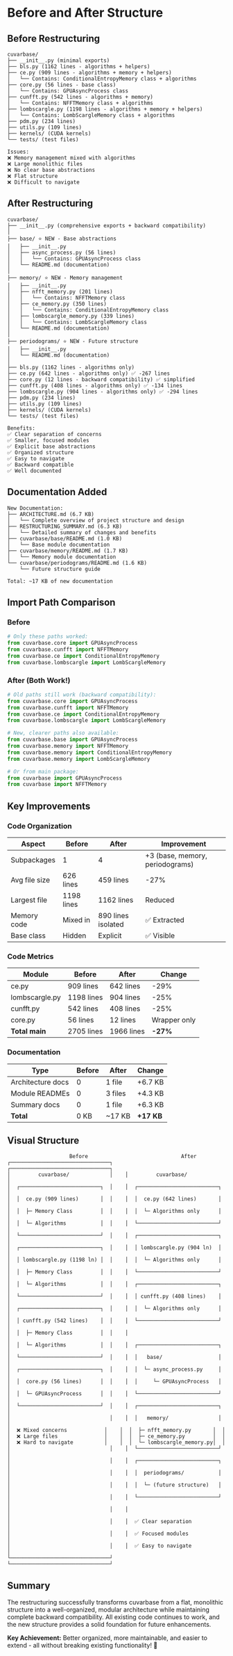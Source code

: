 # Before and After Structure

## Before Restructuring

```
cuvarbase/
├── __init__.py (minimal exports)
├── bls.py (1162 lines - algorithms + helpers)
├── ce.py (909 lines - algorithms + memory + helpers)
│   └── Contains: ConditionalEntropyMemory class + algorithms
├── core.py (56 lines - base class)
│   └── Contains: GPUAsyncProcess class
├── cunfft.py (542 lines - algorithms + memory)
│   └── Contains: NFFTMemory class + algorithms
├── lombscargle.py (1198 lines - algorithms + memory + helpers)
│   └── Contains: LombScargleMemory class + algorithms
├── pdm.py (234 lines)
├── utils.py (109 lines)
├── kernels/ (CUDA kernels)
└── tests/ (test files)

Issues:
❌ Memory management mixed with algorithms
❌ Large monolithic files
❌ No clear base abstractions
❌ Flat structure
❌ Difficult to navigate
```

## After Restructuring

```
cuvarbase/
├── __init__.py (comprehensive exports + backward compatibility)
│
├── base/ ⭐ NEW - Base abstractions
│   ├── __init__.py
│   ├── async_process.py (56 lines)
│   │   └── Contains: GPUAsyncProcess class
│   └── README.md (documentation)
│
├── memory/ ⭐ NEW - Memory management
│   ├── __init__.py
│   ├── nfft_memory.py (201 lines)
│   │   └── Contains: NFFTMemory class
│   ├── ce_memory.py (350 lines)
│   │   └── Contains: ConditionalEntropyMemory class
│   ├── lombscargle_memory.py (339 lines)
│   │   └── Contains: LombScargleMemory class
│   └── README.md (documentation)
│
├── periodograms/ ⭐ NEW - Future structure
│   ├── __init__.py
│   └── README.md (documentation)
│
├── bls.py (1162 lines - algorithms only)
├── ce.py (642 lines - algorithms only) ✅ -267 lines
├── core.py (12 lines - backward compatibility) ✅ simplified
├── cunfft.py (408 lines - algorithms only) ✅ -134 lines
├── lombscargle.py (904 lines - algorithms only) ✅ -294 lines
├── pdm.py (234 lines)
├── utils.py (109 lines)
├── kernels/ (CUDA kernels)
└── tests/ (test files)

Benefits:
✅ Clear separation of concerns
✅ Smaller, focused modules
✅ Explicit base abstractions
✅ Organized structure
✅ Easy to navigate
✅ Backward compatible
✅ Well documented
```

## Documentation Added

```
New Documentation:
├── ARCHITECTURE.md (6.7 KB)
│   └── Complete overview of project structure and design
├── RESTRUCTURING_SUMMARY.md (6.3 KB)
│   └── Detailed summary of changes and benefits
├── cuvarbase/base/README.md (1.0 KB)
│   └── Base module documentation
├── cuvarbase/memory/README.md (1.7 KB)
│   └── Memory module documentation
└── cuvarbase/periodograms/README.md (1.6 KB)
    └── Future structure guide

Total: ~17 KB of new documentation
```

## Import Path Comparison

### Before
```python
# Only these paths worked:
from cuvarbase.core import GPUAsyncProcess
from cuvarbase.cunfft import NFFTMemory
from cuvarbase.ce import ConditionalEntropyMemory
from cuvarbase.lombscargle import LombScargleMemory
```

### After (Both Work!)
```python
# Old paths still work (backward compatibility):
from cuvarbase.core import GPUAsyncProcess
from cuvarbase.cunfft import NFFTMemory
from cuvarbase.ce import ConditionalEntropyMemory
from cuvarbase.lombscargle import LombScargleMemory

# New, clearer paths also available:
from cuvarbase.base import GPUAsyncProcess
from cuvarbase.memory import NFFTMemory
from cuvarbase.memory import ConditionalEntropyMemory
from cuvarbase.memory import LombScargleMemory

# Or from main package:
from cuvarbase import GPUAsyncProcess
from cuvarbase import NFFTMemory
```

## Key Improvements

### Code Organization
| Aspect | Before | After | Improvement |
|--------|--------|-------|-------------|
| Subpackages | 1 | 4 | +3 (base, memory, periodograms) |
| Avg file size | 626 lines | 459 lines | -27% |
| Largest file | 1198 lines | 1162 lines | Reduced |
| Memory code | Mixed in | 890 lines isolated | ✅ Extracted |
| Base class | Hidden | Explicit | ✅ Visible |

### Code Metrics
| Module | Before | After | Change |
|--------|--------|-------|--------|
| ce.py | 909 lines | 642 lines | -29% |
| lombscargle.py | 1198 lines | 904 lines | -25% |
| cunfft.py | 542 lines | 408 lines | -25% |
| core.py | 56 lines | 12 lines | Wrapper only |
| **Total main** | 2705 lines | 1966 lines | **-27%** |

### Documentation
| Type | Before | After | Change |
|------|--------|-------|--------|
| Architecture docs | 0 | 1 file | +6.7 KB |
| Module READMEs | 0 | 3 files | +4.3 KB |
| Summary docs | 0 | 1 file | +6.3 KB |
| **Total** | 0 KB | ~17 KB | **+17 KB** |

## Visual Structure

```
                    Before                              After
┌────────────────────────────────┐    ┌────────────────────────────────┐
│         cuvarbase/             │    │         cuvarbase/             │
│  ┌──────────────────────────┐  │    │  ┌──────────────────────────┐  │
│  │  ce.py (909 lines)       │  │    │  │  ce.py (642 lines)       │  │
│  │  ├─ Memory Class         │  │    │  │  └─ Algorithms only      │  │
│  │  └─ Algorithms           │  │    │  └──────────────────────────┘  │
│  └──────────────────────────┘  │    │  ┌──────────────────────────┐  │
│  ┌──────────────────────────┐  │    │  │ lombscargle.py (904 ln)  │  │
│  │ lombscargle.py (1198 ln) │  │    │  │  └─ Algorithms only      │  │
│  │  ├─ Memory Class         │  │    │  └──────────────────────────┘  │
│  │  └─ Algorithms           │  │    │  ┌──────────────────────────┐  │
│  └──────────────────────────┘  │    │  │ cunfft.py (408 lines)    │  │
│  ┌──────────────────────────┐  │    │  │  └─ Algorithms only      │  │
│  │ cunfft.py (542 lines)    │  │    │  └──────────────────────────┘  │
│  │  ├─ Memory Class         │  │    │                                │
│  │  └─ Algorithms           │  │    │  ┌──────────────────────────┐  │
│  └──────────────────────────┘  │    │  │   base/                  │  │
│  ┌──────────────────────────┐  │    │  │  └─ async_process.py     │  │
│  │  core.py (56 lines)      │  │    │  │     └─ GPUAsyncProcess   │  │
│  │  └─ GPUAsyncProcess      │  │    │  └──────────────────────────┘  │
│  └──────────────────────────┘  │    │  ┌──────────────────────────┐  │
│                                │    │  │   memory/                │  │
│  ❌ Mixed concerns            │    │  │  ├─ nfft_memory.py       │  │
│  ❌ Large files               │    │  │  ├─ ce_memory.py         │  │
│  ❌ Hard to navigate          │    │  │  └─ lombscargle_memory.py│  │
│                                │    │  └──────────────────────────┘  │
│                                │    │  ┌──────────────────────────┐  │
│                                │    │  │  periodograms/           │  │
│                                │    │  │  └─ (future structure)   │  │
│                                │    │  └──────────────────────────┘  │
│                                │    │                                │
│                                │    │  ✅ Clear separation           │
│                                │    │  ✅ Focused modules            │
│                                │    │  ✅ Easy to navigate           │
└────────────────────────────────┘    └────────────────────────────────┘
```

## Summary

The restructuring successfully transforms cuvarbase from a flat, monolithic structure into a well-organized, modular architecture while maintaining complete backward compatibility. All existing code continues to work, and the new structure provides a solid foundation for future enhancements.

**Key Achievement:** Better organized, more maintainable, and easier to extend - all without breaking existing functionality! 🎉
